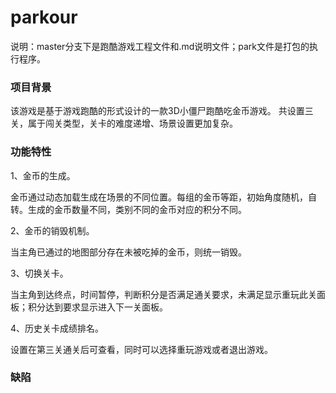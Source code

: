 # parkour
说明：master分支下是跑酷游戏工程文件和.md说明文件；park文件是打包的执行程序。
### 项目背景
该游戏是基于游戏跑酷的形式设计的一款3D小僵尸跑酷吃金币游戏。
共设置三关，属于闯关类型，关卡的难度递增、场景设置更加复杂。
### 功能特性
1、金币的生成。

金币通过动态加载生成在场景的不同位置。每组的金币等距，初始角度随机，自转。生成的金币数量不同，类别不同的金币对应的积分不同。

2、金币的销毁机制。

当主角已通过的地图部分存在未被吃掉的金币，则统一销毁。

3、切换关卡。

当主角到达终点，时间暂停，判断积分是否满足通关要求，未满足显示重玩此关面板；积分达到要求显示进入下一关面板。

4、历史关卡成绩排名。

设置在第三关通关后可查看，同时可以选择重玩游戏或者退出游戏。
### 缺陷






